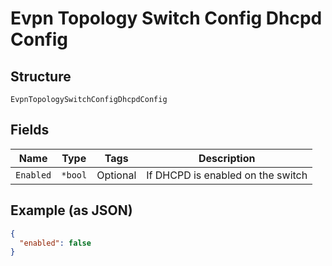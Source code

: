 
# Evpn Topology Switch Config Dhcpd Config

## Structure

`EvpnTopologySwitchConfigDhcpdConfig`

## Fields

| Name | Type | Tags | Description |
|  --- | --- | --- | --- |
| `Enabled` | `*bool` | Optional | If DHCPD is enabled on the switch |

## Example (as JSON)

```json
{
  "enabled": false
}
```

